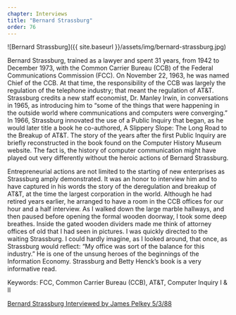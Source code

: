 ```yaml
---
chapter: Interviews
title: "Bernard Strassburg"
order: 76
---
```


![Bernard Strassburg]({{ site.baseurl }}/assets/img/bernard-strassburg.jpg)

Bernard Strassburg, trained as a lawyer and spent 31 years, from 1942 to December 1973, with the Common Carrier Bureau (CCB) of the Federal Communications Commission (FCC). On November 22, 1963, he was named Chief of the CCB. At that time, the responsibility of the CCB was largely the regulation of the telephone industry; that meant the regulation of AT&T. Strassburg credits a new staff economist, Dr. Manley Irwin, in conversations in 1965, as introducing him to “some of the things that were happening in the outside world where communications and computers were converging.” In 1966, Strassburg innovated the use of a Public Inquiry that began, as he would later title a book he co-authored, A Slippery Slope: The Long Road to the Breakup of AT&T. The story of the years after the first Public Inquiry are briefly reconstructed in the book found on the Computer History Museum website. The fact is, the history of computer communication might have played out very differently without the heroic actions of Bernard Strassburg.

Entrepreneurial actions are not limited to the starting of new enterprises as Strassburg amply demonstrated. It was an honor to interview him and to have captured in his words the story of the deregulation and breakup of AT&T, at the time the largest corporation in the world. Although he had retired years earlier, he arranged to have a room in the CCB offices for our hour and a half interview. As I walked down the large marble hallways, and then paused before opening the formal wooden doorway, I took some deep breathes. Inside the gated wooden dividers made me think of attorney offices of old that I had seen in pictures. I was quickly directed to the waiting Strassburg. I could hardly imagine, as I looked around, that once, as Strassburg would reflect: “My office was sort of the balance for this industry.” He is one of the unsung heroes of the beginnings of the Information Economy. Strassburg and Betty Henck’s book is a very informative read.

Keywords: FCC, Common Carrier Bureau (CCB), AT&T, Computer Inquiry I & II

[Bernard Strassburg Interviewed by James Pelkey 5/3/88](https://archive.computerhistory.org/resources/access/text/2015/11/102738016-05-01-acc.pdf)
